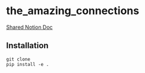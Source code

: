 # the_amazing_connections

[Shared Notion Doc](https://www.notion.so/Agentic-LLMs-111ca4546cc180b69216df46ed381a8c?pvs=4)

## Installation
```
git clone
pip install -e .
```

